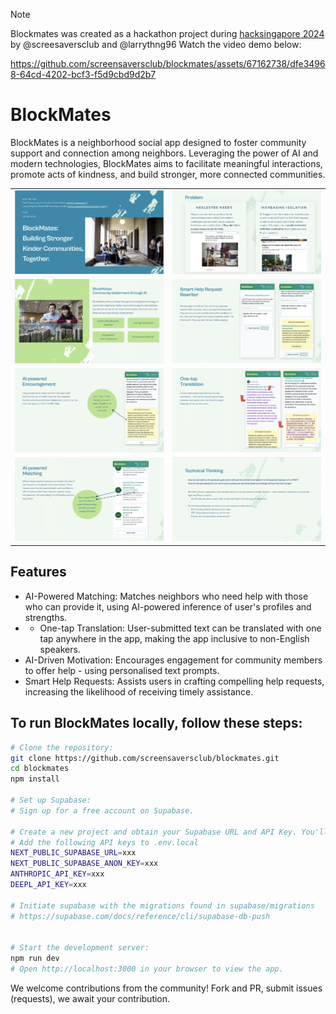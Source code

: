 > [!NOTE]  
> Blockmates was created as a hackathon project during [hacksingapore 2024](https://angelhack.com/hackglobal/singapore/) by @screesaversclub and @larrythng96
> Watch the video demo below:
>
> https://github.com/screensaversclub/blockmates/assets/67162738/dfe34968-64cd-4202-bcf3-f5d9cbd9d2b7

# BlockMates

BlockMates is a neighborhood social app designed to foster community support and connection among neighbors. Leveraging the power of AI and modern technologies, BlockMates aims to facilitate meaningful interactions, promote acts of kindness, and build stronger, more connected communities.

<table>
  <tr>
    <td><img src="public/page_1.png" alt="Page 1 of Presentation"></td>
    <td><img src="public/page_2.png" alt="Page 2 of Presentation"></td>
  </tr>
  <tr>
    <td><img src="public/page_3.png" alt="Page 3 of Presentation"></td>
    <td><img src="public/page_4.png" alt="Page 4 of Presentation"></td>
  </tr>
  <tr>
    <td><img src="public/page_5.png" alt="Page 5 of Presentation"></td>
    <td><img src="public/page_6.png" alt="Page 6 of Presentation"></td>
  </tr>
  <tr>
    <td><img src="public/page_7.png" alt="Page 7 of Presentation"></td>
    <td><img src="public/page_8.png" alt="Page 8 of Presentation"></td>
  </tr>
</table>

## Features

- AI-Powered Matching: Matches neighbors who need help with those who can provide it, using AI-powered inference of user's profiles and strengths.
- - One-tap Translation: User-submitted text can be translated with one tap anywhere in the app, making the app inclusive to non-English speakers.
- AI-Driven Motivation: Encourages engagement for community members to offer help - using personalised text prompts.
- Smart Help Requests: Assists users in crafting compelling help requests, increasing the likelihood of receiving timely assistance.

## To run BlockMates locally, follow these steps:

```bash
# Clone the repository:
git clone https://github.com/screensaversclub/blockmates.git
cd blockmates
npm install

# Set up Supabase:
# Sign up for a free account on Supabase.

# Create a new project and obtain your Supabase URL and API Key. You'll also need an Anthropic and DeepL API Key.
# Add the following API keys to .env.local
NEXT_PUBLIC_SUPABASE_URL=xxx
NEXT_PUBLIC_SUPABASE_ANON_KEY=xxx
ANTHROPIC_API_KEY=xxx
DEEPL_API_KEY=xxx

# Initiate supabase with the migrations found in supabase/migrations
# https://supabase.com/docs/reference/cli/supabase-db-push


# Start the development server:
npm run dev
# Open http://localhost:3000 in your browser to view the app.
```

We welcome contributions from the community! Fork and PR, submit issues (requests), we await your contribution.
